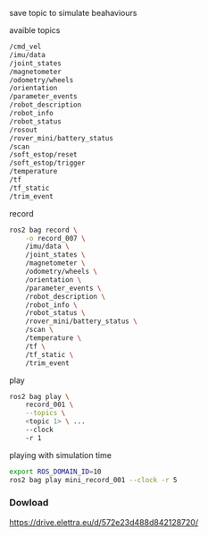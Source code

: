 save topic to simulate beahaviours


avaible topics
```bash
/cmd_vel
/imu/data
/joint_states
/magnetometer
/odometry/wheels
/orientation
/parameter_events
/robot_description
/robot_info
/robot_status
/rosout
/rover_mini/battery_status
/scan
/soft_estop/reset
/soft_estop/trigger
/temperature
/tf
/tf_static
/trim_event
```


record
```bash
ros2 bag record \
    -o record_007 \
    /imu/data \
    /joint_states \
    /magnetometer \
    /odometry/wheels \
    /orientation \
    /parameter_events \
    /robot_description \
    /robot_info \
    /robot_status \
    /rover_mini/battery_status \
    /scan \
    /temperature \
    /tf \
    /tf_static \
    /trim_event 
```


play
```bash
ros2 bag play \
    record_001 \
    --topics \
    <topic 1> \ ...
    --clock
    -r 1
```

playing with simulation time
```bash
export ROS_DOMAIN_ID=10
ros2 bag play mini_record_001 --clock -r 5
```

### Dowload 

https://drive.elettra.eu/d/572e23d488d842128720/